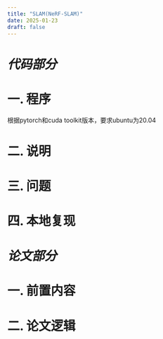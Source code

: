 ```yaml
---
title: "SLAM(NeRF-SLAM)"
date: 2025-01-23
draft: false
---
```

# *代码部分*

# 一. 程序
根据pytorch和cuda toolkit版本，要求ubuntu为20.04

# 二. 说明

# 三. 问题

# 四. 本地复现


# *论文部分*

# 一. 前置内容
   
# 二. 论文逻辑

